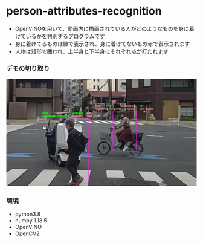 # person-attributes-recognition
- OpenVINOを用いて、動画内に描画されている人がどのようなものを身に着けているかを判別するプログラムです
- 身に着けてるものは緑で表示され、身に着けてないもの赤で表示されます
- 人物は矩形で囲われ、上半身と下半身にそれぞれ点が打たれます

### デモの切り取り
![demo](./media/person_attributes_recognition.bmp)
### 環境
- python3.8
- numpy 1.18.5
- OpenVINO
- OpenCV2
